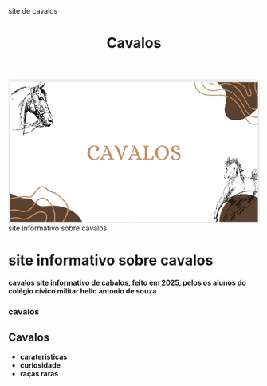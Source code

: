 <!DOCTYPE html> 
<html lang= "pt - br" >
  <head>
    <meta charset= "UTF-8"
    <title> site de cavalos</title>
    <link rel= "stylesheet" href= "style.css"
  </head>
  <body>
    <header> 
      <h1 class = "titulo-principal"> Cavalos </h1> 
    </header>
    <img id="banner" src="IMG_20250409_000206.jpg"
      <h2 class= "titulo-centralizado"> site informativo sobre cavalos</h1> 
    <h1> site informativo sobre cavalos</h1>
    <div class="principal" >
    <p><strong> cavalos </strongp> site informativo de cabalos, feito em 2025, pelos os alunos do colégio cívico militar helio antonio de souza </p>
    </div>
    <div class="Cavalos"> 
      <h3 class= "titulo-centralizado"> cavalos</h2>
      <h2>Cavalos</h2>
      <ul>
        <li class= "itens" >caraterísticas </li>
        <li class= "itens" > curiosidade </li>
        <li class= "itens" > raças raras</li>
    </div>
  </body>
</html>
